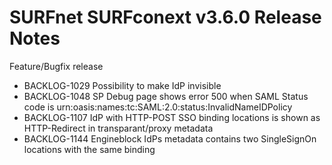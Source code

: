 # SURFnet SURFconext v3.6.0 Release Notes #

Feature/Bugfix release
* BACKLOG-1029 Possibility to make IdP invisible
* BACKLOG-1048 SP Debug page shows error 500 when SAML Status code is urn:oasis:names:tc:SAML:2.0:status:InvalidNameIDPolicy
* BACKLOG-1107 IdP with HTTP-POST SSO binding locations is shown as HTTP-Redirect in transparant/proxy metadata
* BACKLOG-1144 Engineblock IdPs metadata contains two SingleSignOn locations with the same binding

